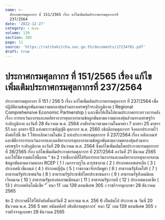 ```yaml
---
name: >-
  ประกาศกรมศุลกากร ที่ 151/2565 เรื่อง แก้ไขเพิ่มเติมประกาศกรมศุลกากรที่
  237/2564
date: '2022-12-27'
category: ง พิเศษ
volume: 139
section: 305
page: 11
source: 'https://ratchakitcha.soc.go.th/documents/17234761.pdf'
draft: true
---
```


# ประกาศกรมศุลกากร ที่ 151/2565 เรื่อง แก้ไขเพิ่มเติมประกาศกรมศุลกากรที่ 237/2564

ประกาศกรมศุลกากร ที่ 151 / 256 5 เรื่อง แก้ไขเพิ่มเติมประกาศกรมศุลกากร ที่ 237/2564 เพื่อปฏิบัติตามข้อผูกพันตามความตกลงหุ้นส่วนทางเศรษฐกิจระดับภูมิภาค ( Regional Comprehensive Economic Partnership ) และเพื่อให้เป็นไปตามประกาศกระทรวงการคลัง เรื่อง การยกเว้นอากรและลดอัตราอากรศุลกากรตามข้อผูกพันตามความตกลงหุ้นส่วนทางเศรษฐกิจระดับภูมิภาค ลงวันที่ 28 ธันวาคม พ.ศ. 2564 อาศัยอำนาจตามความในมาตรา 7 มาตรา 25 มาตรา 51 และ มาตรา 63 แห่งพระราชบัญญัติ ศุลกากร พ.ศ. 2560 อธิบดีกรมศุลกากร จึงออกประกาศไว้ ดังต่อไปนี้ ข้อ 1 ให้ยกเลิกความในข้อ 2 แห่งประกาศกรมศุลกากร ที่ 237/2564 เรื่อง หลักเกณฑ์ และพิธีการการยกเว้นอากรและลดอัตราอากรศุลกากรตามข้อผูกพันตามความตกลงหุ้นส่วนทางเศรษฐกิจ ระดับภูมิภาค ลงวันที่ 29 ธันวาคม พ.ศ. 2564 ซึ่งแก้ไขเพิ่มเติมโดยประกาศกรมศุลกากร ที่ 38/2565 เรื่อง แก้ไขเพิ่มเติมประกาศกรมศุลกากร ที่ 237/2564 ลงวันที่ 21 มีนาคม 2565 และให้ใช้ความต่อไปนี้แทน “ ข้อ 2 รายชื่อภาคีที่ได้รับการยกเว้นอากรและลดอัตราอากรศุลกากรตามข้อผูกพันตามความตกลง RCEP ( 1 ) เนการาบรูไน ดารุซซาลาม ( 2 ) ประเทศออสเตรเลีย ( 3 ) ประเทศนิวซีแลนด์ ( 4 ) ประเทศญี่ปุ่น ( 5 ) ราชอาณาจักรกัมพูชา ( 6 ) สาธารณรัฐสิงคโปร์ ( 7 ) สาธารณรัฐประชาชนจีน ( 8 ) สาธารณรัฐประชาธิปไตยประชาชนลาว ( 9 ) สาธารณรัฐสังคมนิยมเวียดนาม ( 10 ) สาธารณรัฐแห่งสหภาพเมียนมา ( 11 ) สาธารณรัฐเกาหลี ( 12 ) ประเทศมาเลเซีย ( 13 ) ประเทศอินโดนีเซีย ” ้ หนา 11 ่ เลม 139 ตอนพิเศษ 305 ง ราชกิจจานุเบกษา 28 ธันวาคม 2565

ข้อ 2 ประกาศนี้ให้ใช้บังคับตั้งแต่วันที่ 2 มกราคม พ.ศ. 256 6 เป็นต้นไป ประกาศ ณ วันที่ 20 ธันวาคม พ.ศ. 256 5 พชร อนันตศิลป์ อธิบดีกรมศุลกากร ้ หนา 12 ่ เลม 139 ตอนพิเศษ 305 ง ราชกิจจานุเบกษา 28 ธันวาคม 2565
